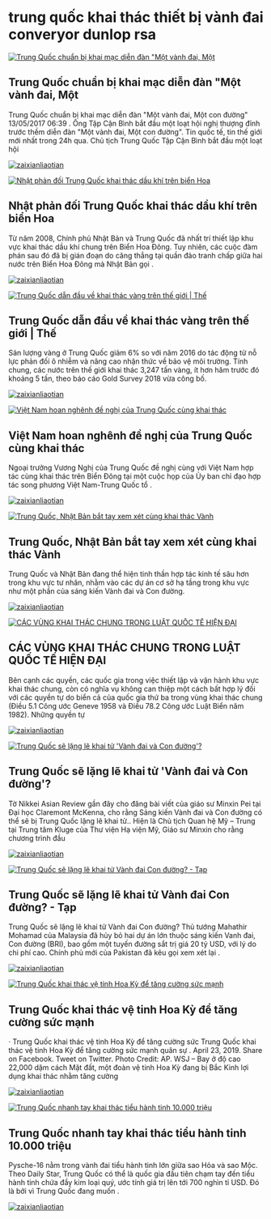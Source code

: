 # trung quốc khai thác thiết bị vành đai converyor dunlop rsa
<a href="https://mnn.zoosnet.net/LR/Chatpre.aspx?id=MNN94995150&p=https://topgrinding.com/" target="_blank">![Trung Quốc chuẩn bị khai mạc diễn đàn "Một vành đai, Một ](https://github.com/technlg/images/blob/main/30.jpg)</a>
## Trung Quốc chuẩn bị khai mạc diễn đàn "Một vành đai, Một 
Trung Quốc chuẩn bị khai mạc diễn đàn "Một vành đai, Một con đường" 13/05/2017 06:39 . Ông Tập Cận Bình bắt đầu một loạt hội nghị thượng đỉnh trước thềm diễn đàn "Một vành đai, Một con đường". Tin quốc tế, tin thế giới mới nhất trong 24h qua. Chủ tịch Trung Quốc Tập Cận Bình bắt đầu một loạt hội 
<a href="https://mnn.zoosnet.net/LR/Chatpre.aspx?id=MNN94995150&p=https://topgrinding.com/" target="_blank"><img src="https://github.com/technlg/images/raw/main/chat11.jpg" alt="zaixianliaotian"/></a><a href="//whatsapp.shibangsoft.com/WhatsApp.php" ><img src="https://github.com/technlg/images/raw/main/chat11.png" alt=""></a>
<a href="https://mnn.zoosnet.net/LR/Chatpre.aspx?id=MNN94995150&p=https://topgrinding.com/" target="_blank">![Nhật phản đối Trung Quốc khai thác dầu khí trên biển Hoa ](https://github.com/technlg/images/blob/main/29.jpg)</a>
## Nhật phản đối Trung Quốc khai thác dầu khí trên biển Hoa 
Từ năm 2008, Chính phủ Nhật Bản và Trung Quốc đã nhất trí thiết lập khu vực khai thác dầu khí chung trên Biển Hoa Đông. Tuy nhiên, các cuộc đàm phán sau đó đã bị gián đoạn do căng thẳng tại quần đảo tranh chấp giữa hai nước trên Biển Hoa Đông mà Nhật Bản gọi .
<a href="https://mnn.zoosnet.net/LR/Chatpre.aspx?id=MNN94995150&p=https://topgrinding.com/" target="_blank"><img src="https://github.com/technlg/images/raw/main/chat11.jpg" alt="zaixianliaotian"/></a><a href="//whatsapp.shibangsoft.com/WhatsApp.php" ><img src="https://github.com/technlg/images/raw/main/chat11.png" alt=""></a>
<a href="https://mnn.zoosnet.net/LR/Chatpre.aspx?id=MNN94995150&p=https://topgrinding.com/" target="_blank">![Trung Quốc dẫn đầu về khai thác vàng trên thế giới | Thế ](https://github.com/technlg/images/blob/main/32.jpg)</a>
## Trung Quốc dẫn đầu về khai thác vàng trên thế giới | Thế 
Sản lượng vàng ở Trung Quốc giảm 6% so với năm 2016 do tác động từ nỗ lực phản đối ô nhiễm và nâng cao nhận thức về bảo vệ môi trường. Tính chung, các nước trên thế giới khai thác 3,247 tấn vàng, ít hơn hăm trước đó khoảng 5 tấn, theo báo cáo Gold Survey 2018 vừa công bố.
<a href="https://mnn.zoosnet.net/LR/Chatpre.aspx?id=MNN94995150&p=https://topgrinding.com/" target="_blank"><img src="https://github.com/technlg/images/raw/main/chat11.jpg" alt="zaixianliaotian"/></a><a href="//whatsapp.shibangsoft.com/WhatsApp.php" ><img src="https://github.com/technlg/images/raw/main/chat11.png" alt=""></a>
<a href="https://mnn.zoosnet.net/LR/Chatpre.aspx?id=MNN94995150&p=https://topgrinding.com/" target="_blank">![Việt Nam hoan nghênh đề nghị của Trung Quốc cùng khai thác ](https://github.com/technlg/images/blob/main/19.jpg)</a>
## Việt Nam hoan nghênh đề nghị của Trung Quốc cùng khai thác 
Ngoại trưởng Vương Nghị của Trung Quốc đề nghị cùng với Việt Nam hợp tác cùng khai thác trên Biển Đông tại một cuộc họp của Ủy ban chỉ đạo hợp tác song phương Việt Nam-Trung Quốc tổ .
<a href="https://mnn.zoosnet.net/LR/Chatpre.aspx?id=MNN94995150&p=https://topgrinding.com/" target="_blank"><img src="https://github.com/technlg/images/raw/main/chat11.jpg" alt="zaixianliaotian"/></a><a href="//whatsapp.shibangsoft.com/WhatsApp.php" ><img src="https://github.com/technlg/images/raw/main/chat11.png" alt=""></a>
<a href="https://mnn.zoosnet.net/LR/Chatpre.aspx?id=MNN94995150&p=https://topgrinding.com/" target="_blank">![Trung Quốc, Nhật Bản bắt tay xem xét cùng khai thác Vành ](https://github.com/technlg/images/blob/main/62.jpg)</a>
## Trung Quốc, Nhật Bản bắt tay xem xét cùng khai thác Vành 
Trung Quốc và Nhật Bản đang thể hiện tinh thần hợp tác kinh tế sâu hơn trong khu vực tư nhân, nhằm vào các dự án cơ sở hạ tầng trong khu vực như một phần của sáng kiến Vành đai và Con đường.
<a href="https://mnn.zoosnet.net/LR/Chatpre.aspx?id=MNN94995150&p=https://topgrinding.com/" target="_blank"><img src="https://github.com/technlg/images/raw/main/chat11.jpg" alt="zaixianliaotian"/></a><a href="//whatsapp.shibangsoft.com/WhatsApp.php" ><img src="https://github.com/technlg/images/raw/main/chat11.png" alt=""></a>
<a href="https://mnn.zoosnet.net/LR/Chatpre.aspx?id=MNN94995150&p=https://topgrinding.com/" target="_blank">![CÁC VÙNG KHAI THÁC CHUNG TRONG LUẬT QUỐC TẾ HIỆN ĐẠI ](https://github.com/technlg/images/blob/main/23.jpg)</a>
## CÁC VÙNG KHAI THÁC CHUNG TRONG LUẬT QUỐC TẾ HIỆN ĐẠI 
Bên cạnh các quyền, các quốc gia trong việc thiết lập và vận hành khu vực khai thác chung, còn có nghĩa vụ không can thiệp một cách bất hợp lý đối với các quyền tự do biển cả của quốc gia thứ ba trong vùng khai thác chung (Điều 5.1 Công ước Geneve 1958 và Điều 78.2 Công ước Luật Biển năm 1982). Những quyền tự 
<a href="https://mnn.zoosnet.net/LR/Chatpre.aspx?id=MNN94995150&p=https://topgrinding.com/" target="_blank"><img src="https://github.com/technlg/images/raw/main/chat11.jpg" alt="zaixianliaotian"/></a><a href="//whatsapp.shibangsoft.com/WhatsApp.php" ><img src="https://github.com/technlg/images/raw/main/chat11.png" alt=""></a>
<a href="https://mnn.zoosnet.net/LR/Chatpre.aspx?id=MNN94995150&p=https://topgrinding.com/" target="_blank">![Trung Quốc sẽ lặng lẽ khai tử 'Vành đai và Con đường'?](https://github.com/technlg/images/blob/main/45.jpg)</a>
## Trung Quốc sẽ lặng lẽ khai tử 'Vành đai và Con đường'?
Tờ Nikkei Asian Review gần đây cho đăng bài viết của giáo sư Minxin Pei tại Đại học Claremont McKenna, cho rằng Sáng kiến Vành đai và Con đường có thể sẽ bị Trung Quốc lặng lẽ khai tử.. Hiện là Chủ tịch Quan hệ Mỹ – Trung tại Trung tâm Kluge của Thư viện Hạ viện Mỹ, Giáo sư Minxin cho rằng chương trình đầu 
<a href="https://mnn.zoosnet.net/LR/Chatpre.aspx?id=MNN94995150&p=https://topgrinding.com/" target="_blank"><img src="https://github.com/technlg/images/raw/main/chat11.jpg" alt="zaixianliaotian"/></a><a href="//whatsapp.shibangsoft.com/WhatsApp.php" ><img src="https://github.com/technlg/images/raw/main/chat11.png" alt=""></a>
<a href="https://mnn.zoosnet.net/LR/Chatpre.aspx?id=MNN94995150&p=https://topgrinding.com/" target="_blank">![Trung Quốc sẽ lặng lẽ khai tử Vành đai Con đường? - Tạp ](https://github.com/technlg/images/blob/main/34.jpg)</a>
## Trung Quốc sẽ lặng lẽ khai tử Vành đai Con đường? - Tạp 
Trung Quốc sẽ lặng lẽ khai tử Vành đai Con đường?  Thủ tướng Mahathir Mohamad của Malaysia đã hủy bỏ hai dự án lớn thuộc sáng kiến Vanh đai, Con đường (BRI), bao gồm một tuyến đường sắt trị giá 20 tỷ USD, với lý do chi phí cao. Chính phủ mới của Pakistan đã kêu gọi xem xét lại .
<a href="https://mnn.zoosnet.net/LR/Chatpre.aspx?id=MNN94995150&p=https://topgrinding.com/" target="_blank"><img src="https://github.com/technlg/images/raw/main/chat11.jpg" alt="zaixianliaotian"/></a><a href="//whatsapp.shibangsoft.com/WhatsApp.php" ><img src="https://github.com/technlg/images/raw/main/chat11.png" alt=""></a>
<a href="https://mnn.zoosnet.net/LR/Chatpre.aspx?id=MNN94995150&p=https://topgrinding.com/" target="_blank">![Trung Quốc khai thác vệ tinh Hoa Kỳ để tăng cường sức mạnh ](https://github.com/technlg/images/blob/main/58.jpg)</a>
## Trung Quốc khai thác vệ tinh Hoa Kỳ để tăng cường sức mạnh 
· Trung Quốc khai thác vệ tinh Hoa Kỳ để tăng cường sức Trung Quốc khai thác vệ tinh Hoa Kỳ để tăng cường sức mạnh quân sự . April 23, 2019. Share on Facebook. Tweet on Twitter. Photo Credit: AP. WSJ – Bay ở độ cao 22,000 dặm cách Mặt đất, một đoàn vệ tinh Hoa Kỳ đang bị Bắc Kinh lợi dụng khai thác nhằm tăng cường 
<a href="https://mnn.zoosnet.net/LR/Chatpre.aspx?id=MNN94995150&p=https://topgrinding.com/" target="_blank"><img src="https://github.com/technlg/images/raw/main/chat11.jpg" alt="zaixianliaotian"/></a><a href="//whatsapp.shibangsoft.com/WhatsApp.php" ><img src="https://github.com/technlg/images/raw/main/chat11.png" alt=""></a>
<a href="https://mnn.zoosnet.net/LR/Chatpre.aspx?id=MNN94995150&p=https://topgrinding.com/" target="_blank">![Trung Quốc nhanh tay khai thác tiểu hành tinh 10.000 triệu ](https://github.com/technlg/images/blob/main/16.jpg)</a>
## Trung Quốc nhanh tay khai thác tiểu hành tinh 10.000 triệu 
Pysche-16 nằm trong vành đai tiểu hành tinh lớn giữa sao Hỏa và sao Mộc. Theo Daily Star, Trung Quốc có thể là quốc gia đầu tiên chạm tay đến tiểu hành tinh chứa đầy kim loại quý, ước tính giá trị lên tới 700 nghìn tỉ USD. Đó là bởi vì Trung Quốc đang muốn .
<a href="https://mnn.zoosnet.net/LR/Chatpre.aspx?id=MNN94995150&p=https://topgrinding.com/" target="_blank"><img src="https://github.com/technlg/images/raw/main/chat11.jpg" alt="zaixianliaotian"/></a><a href="//whatsapp.shibangsoft.com/WhatsApp.php" ><img src="https://github.com/technlg/images/raw/main/chat11.png" alt=""></a>

